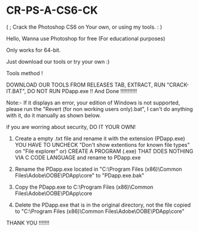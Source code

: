# CR-PS-A-CS6-CK
( ; Crack the Photoshop CS6 on Your own, or using my tools. : )

Hello,
Wanna use Photoshop for free (For educational purposes)

Only works for 64-bit.

Just download our tools or try your own :)

Tools method !

DOWNLOAD OUR TOOLS FROM RELEASES TAB, EXTRACT, RUN "CRACK-IT.BAT", DO NOT RUN PDapp.exe !!
And Done !!!!!!!!!!!

Note:- If it displays an error, your edition of Windows is not supported, please run the "Revert (for non working users only).bat", I can't do anything with it, do it manually as shown below.


if you are worring about security,
DO IT YOUR OWN!

1) Create a empty .txt file and rename it with the extension (PDapp.exe) YOU HAVE TO UNCHECK "Don't show extentions for known file types" on "File explorer"
or) CREATE A PROGRAM (.exe) THAT DOES NOTHING VIA C CODE LANGUAGE and rename to PDapp.exe

2) Rename the PDapp.exe located in "C:\Program Files (x86)\Common Files\Adobe\OOBE\PDApp\core" to "PDapp.exe.bak"

3) Copy the PDapp.exe to C:\Program Files (x86)\Common Files\Adobe\OOBE\PDApp\core

4) Delete the PDapp.exe that is in the original directory, not the file copied to "C:\Program Files (x86)\Common Files\Adobe\OOBE\PDApp\core"


THANK YOU !!!!!!!
